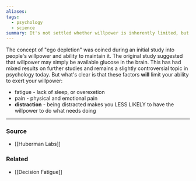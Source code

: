 ```yaml
---
aliases: 
tags:
  - psychology
  - science
summary: It's not settled whether willpower is inherently limited, but we know what can affect it.
---
```

The concept of "ego depletion" was coined during an initial study into people's willpower and ability to maintain it. The original study suggested that willpower may simply be available glucose in the brain. This has had mixed results on further studies and remains a slightly controversial topic in psychology today. But what's clear is that these factors **will** limit your ability to exert your willpower:

- fatigue - lack of sleep, or overexetion
- pain - physical and emotional pain
- **distraction** - being distracted makes you LESS LIKELY to have the willpower to do what needs doing


---
### Source
- [[Huberman Labs]]

### Related
- [[Decision Fatigue]]